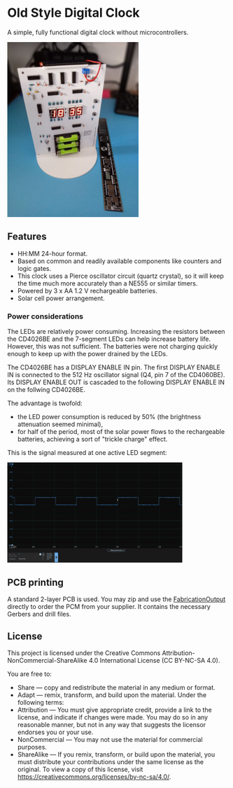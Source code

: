# Old Style Digital Clock
A simple, fully functional digital clock without microcontrollers.

<img src="img/TheClock.jpg" alt="The old style digital clock" width="300">

## Features
- HH:MM 24-hour format.
- Based on common and readily available components like counters and logic gates.
- This clock uses a Pierce oscillator circuit (quartz crystal), so it will keep the time much more accurately than a NE555 or similar timers.
- Powered by 3 x AA 1.2 V rechargeable batteries.
- Solar cell power arrangement.

### Power considerations
The LEDs are relatively power consuming. Increasing the resistors between the CD4026BE and the 7-segment LEDs can help increase battery life. However, this was not sufficient. The batteries were not charging quickly enough to keep up with the power drained by the LEDs.

The CD4026BE has a DISPLAY ENABLE IN pin. The first DISPLAY ENABLE IN is connected to the 512 Hz oscillator signal (Q4, pin 7 of the CD4060BE). Its DISPLAY ENABLE OUT is cascaded to the following DISPLAY ENABLE IN on the follwing CD4026BE.

The advantage is twofold:
- the LED power consumption is reduced by 50% (the brightness attenuation seemed minimal),
- for half of the period, most of the solar power flows to the rechargeable batteries, achieving a sort of "trickle charge" effect. 

This is the signal measured at one active LED segment:

<img src="img/LedDisplayOnSignal.jpg" alt="LED signal" width="400">

## PCB printing
A standard 2-layer PCB is used. You may zip and use the [FabricationOutput](FabricationOutput) directly to order the PCM from your supplier. It contains the necessary Gerbers and drill files.

## License
This project is licensed under the Creative Commons Attribution-NonCommercial-ShareAlike 4.0 International License (CC BY-NC-SA 4.0).

You are free to:
- Share — copy and redistribute the material in any medium or format.
- Adapt — remix, transform, and build upon the material.
Under the following terms:
- Attribution — You must give appropriate credit, provide a link to the license, and indicate if changes were made. You may do so in any reasonable manner, but not in any way that suggests the licensor endorses you or your use.
- NonCommercial — You may not use the material for commercial purposes.
- ShareAlike — If you remix, transform, or build upon the material, you must distribute your contributions under the same license as the original.
To view a copy of this license, visit https://creativecommons.org/licenses/by-nc-sa/4.0/.
